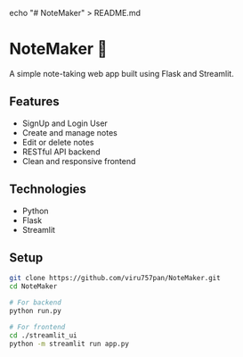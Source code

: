 echo "# NoteMaker" > README.md

# NoteMaker 📝

A simple note-taking web app built using Flask and Streamlit.

## Features
- SignUp and Login User
- Create and manage notes
- Edit or delete notes
- RESTful API backend
- Clean and responsive frontend

## Technologies
- Python
- Flask
- Streamlit

## Setup

```bash
git clone https://github.com/viru757pan/NoteMaker.git
cd NoteMaker

# For backend
python run.py

# For frontend
cd ./streamlit_ui
python -m streamlit run app.py
```
